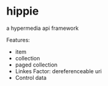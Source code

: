 hippie
======

a hypermedia api framework

Features: 

  * item
  * collection
  * paged collection
  * Linkes Factor: dereferenceable uri
  * Control data
